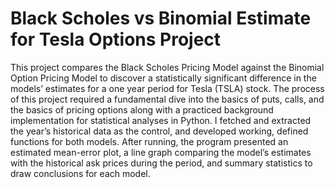 # Black Scholes vs Binomial Estimate for Tesla Options Project 
This project compares the Black Scholes Pricing Model against the Binomial Option Pricing Model to discover a statistically significant difference in the models’ estimates for a one year period for Tesla (TSLA) stock. The process of this project required a fundamental dive into the basics of puts, calls, and the basics of pricing options along with a practiced background implementation for statistical analyses in Python. I fetched and extracted the year’s historical data as the control, and developed working, defined functions for both models. After running, the program presented an estimated mean-error plot, a line graph comparing the model’s estimates with the historical ask prices during the period, and summary statistics to draw conclusions for each model.

